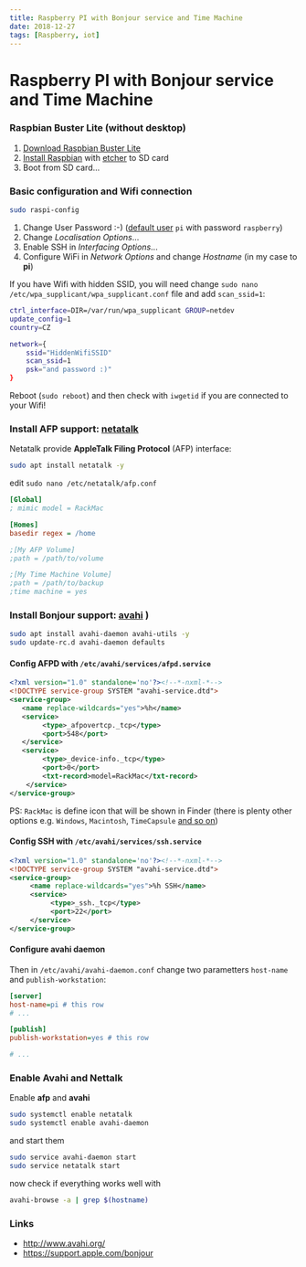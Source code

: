 ```yaml
---
title: Raspberry PI with Bonjour service and Time Machine
date: 2018-12-27
tags: [Raspberry, iot]
---
```


# Raspberry PI with Bonjour service and Time Machine

### Raspbian Buster Lite (without desktop)

1. [Download Raspbian Buster Lite](https://downloads.raspberrypi.org/raspbian_lite_latest)
2. [Install Raspbian](https://www.raspberrypi.org/documentation/installation/installing-images/README.md) with [etcher](https://www.balena.io/etcher/) to SD card
3. Boot from SD card...

### Basic configuration and Wifi connection

```bash
sudo raspi-config
```

1. Change User Password :-) ([default user](https://www.raspberrypi.org/documentation/linux/usage/users.md) `pi` with password `raspberry`)
2. Change *Localisation Options*...
3. Enable SSH in *Interfacing Options*...
4. Configure WiFi in *Network Options* and change *Hostname* (in my case to **pi**)

If you have Wifi with hidden SSID, you will need change `sudo nano /etc/wpa_supplicant/wpa_supplicant.conf` file
and add `scan_ssid=1`:

```bash
ctrl_interface=DIR=/var/run/wpa_supplicant GROUP=netdev
update_config=1
country=CZ

network={
	ssid="HiddenWifiSSID"
	scan_ssid=1
	psk="and password :)"
}
```

Reboot (`sudo reboot`) and then check with `iwgetid` if you are connected to your Wifi!

### Install AFP support: [netatalk](http://netatalk.sourceforge.net/)

Netatalk provide **AppleTalk Filing Protocol** (AFP) interface:

```bash
sudo apt install netatalk -y
```

edit `sudo nano /etc/netatalk/afp.conf`

```ini
[Global]
; mimic model = RackMac

[Homes]
basedir regex = /home

;[My AFP Volume]
;path = /path/to/volume

;[My Time Machine Volume]
;path = /path/to/backup
;time machine = yes
```

### Install Bonjour support: [avahi](https://www.avahi.org/) )

```bash
sudo apt install avahi-daemon avahi-utils -y
sudo update-rc.d avahi-daemon defaults
```

#### Config AFPD with `/etc/avahi/services/afpd.service`

```xml
<?xml version="1.0" standalone='no'?><!--*-nxml-*-->
<!DOCTYPE service-group SYSTEM "avahi-service.dtd">
<service-group>
   <name replace-wildcards="yes">%h</name>
   <service>
        <type>_afpovertcp._tcp</type>
        <port>548</port>
   </service>
   <service>
        <type>_device-info._tcp</type>
        <port>0</port>
        <txt-record>model=RackMac</txt-record>
    </service>
</service-group>
```

PS: `RackMac` is define icon that will be shown in Finder (there is plenty other options e.g. `Windows`, `Macintosh`, `TimeCapsule` [and so on](https://www.google.com/?q=avahi%20icons))

#### Config SSH with `/etc/avahi/services/ssh.service`

```xml
<?xml version="1.0" standalone='no'?><!--*-nxml-*-->
<!DOCTYPE service-group SYSTEM "avahi-service.dtd">
<service-group>
     <name replace-wildcards="yes">%h SSH</name>
     <service>
          <type>_ssh._tcp</type>
          <port>22</port>
     </service>
</service-group>
```

#### Configure avahi daemon

Then in `/etc/avahi/avahi-daemon.conf` change two parametters `host-name` and `publish-workstation`:

```ini
[server]
host-name=pi # this row
# ...

[publish]
publish-workstation=yes # this row

# ...
```

### Enable Avahi and Nettalk

Enable **afp** and **avahi**

```bash
sudo systemctl enable netatalk
sudo systemctl enable avahi-daemon
```

and start them

```bash
sudo service avahi-daemon start
sudo service netatalk start
```

now check if everything works well with

```bash
avahi-browse -a | grep $(hostname)
```

### Links

* http://www.avahi.org/
* https://support.apple.com/bonjour
